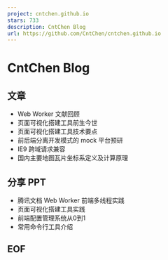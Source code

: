 ```yaml
---
project: cntchen.github.io
stars: 733
description: CntChen Blog
url: https://github.com/CntChen/cntchen.github.io
---
```


CntChen Blog
============

文章
--

-   Web Worker 文献回顾
-   页面可视化搭建工具前生今世
-   页面可视化搭建工具技术要点
-   前后端分离开发模式的 mock 平台预研
-   IE9 跨域请求兼容
-   国内主要地图瓦片坐标系定义及计算原理

分享 PPT
------

-   腾讯文档 Web Worker 前端多线程实践
-   页面可视化搭建工具实践
-   前端配置管理系统从0到1
-   常用命令行工具介绍

EOF
---
